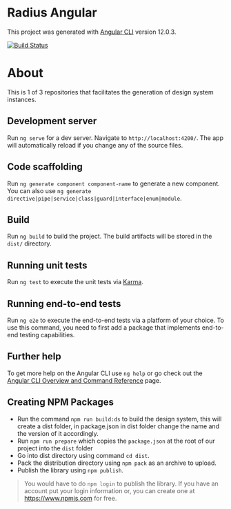 # Radius Angular

This project was generated with [Angular CLI](https://github.com/angular/angular-cli) version 12.0.3.

[![Build Status](https://dev.azure.com/radius2/radius-azure/_apis/build/status/usrrname.radius-angular?branchName=refs%2Fpull%2F2%2Fmerge)](https://dev.azure.com/radius2/radius-azure/_build/latest?definitionId=1&branchName=refs%2Fpull%2F2%2Fmerge)

# About

This is 1 of 3 repositories that facilitates the generation of design system instances.

## Development server

Run `ng serve` for a dev server. Navigate to `http://localhost:4200/`. The app will automatically reload if you change any of the source files.

## Code scaffolding

Run `ng generate component component-name` to generate a new component. You can also use `ng generate directive|pipe|service|class|guard|interface|enum|module`.

## Build

Run `ng build` to build the project. The build artifacts will be stored in the `dist/` directory.

## Running unit tests

Run `ng test` to execute the unit tests via [Karma](https://karma-runner.github.io).

## Running end-to-end tests

Run `ng e2e` to execute the end-to-end tests via a platform of your choice. To use this command, you need to first add a package that implements end-to-end testing capabilities.

## Further help

To get more help on the Angular CLI use `ng help` or go check out the [Angular CLI Overview and Command Reference](https://angular.io/cli) page.

## Creating NPM Packages

- Run the command `npm run build:ds` to build the design system, this will create a dist folder, in package.json in dist folder change the name and the version of it accordingly.
- Run `npm run prepare` which copies the `package.json` at the root of our project into the `dist` folder
- Go into dist directory using command `cd dist`.
- Pack the distribution directory using `npm pack` as an archive to upload.
- Publish the library using `npm publish`.

> You would have to do `npm login` to publish the library. If you have an account put your login information or, you can create one at <https://www.npmjs.com> for free.
